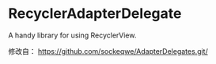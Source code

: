 # RecyclerAdapterDelegate
A handy library for using RecyclerView.

修改自： <https://github.com/sockeqwe/AdapterDelegates.git/>
